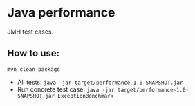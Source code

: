 # Java performance

JMH test cases.

## How to use:

`mvn clean package
`
* All tests:
`java -jar target/performance-1.0-SNAPSHOT.jar`
* Run concrete test case: `java -jar target/performance-1.0-SNAPSHOT.jar ExceptionBenchmark` 

